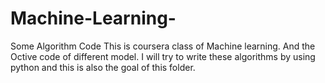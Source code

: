 # Machine-Learning-
Some Algorithm Code
This is coursera class of Machine learning. And the Octive code of different model. I will try to write these algorithms by using python and this is also the goal of this folder.
